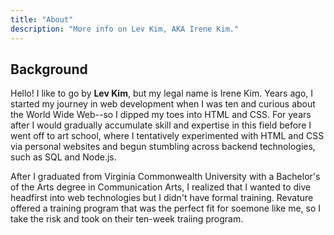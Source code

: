 ```yaml
---
title: "About"
description: "More info on Lev Kim, AKA Irene Kim."
---
```


## Background

Hello! I like to go by **Lev Kim**, but my legal name is Irene Kim. Years ago, I started my journey in web development when I was ten and curious about the World Wide Web--so I dipped my toes into HTML and CSS. For years after I would gradually accumulate skill and expertise in this field before I went off to art school, where I tentatively experimented with HTML and CSS via personal websites and begun stumbling across backend technologies, such as SQL and Node.js.

After I graduated from Virginia Commonwealth University with a Bachelor's of the Arts degree in Communication Arts, I realized that I wanted to dive headfirst into web technologies but I didn't have formal training. Revature offered a training program that was the perfect fit for soemone like me, so I take the risk and took on their ten-week traiing program.
